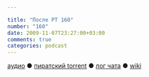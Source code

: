 ```yaml
---

title: "После РТ 160"
number: "160"
date: 2009-11-07T23:27:00+03:00
comments: true
categories: podcast
---
```

[аудио](http://cdn.radio-t.com/rt160post.mp3) ● [пиратский torrent](http://pirates.radio-t.com/torrents/rt160post.mp3.torrent) ● [лог чата](http://chat.radio-t.com/logs/radio-t-160.html) ● [wiki](http://wiki.radio-t.com/%D0%9F%D0%BE%D1%81%D0%BB%D0%B5_%D0%A0%D0%A2_160)<audio src="http://cdn.radio-t.com/rt160post.mp3" preload="none">
